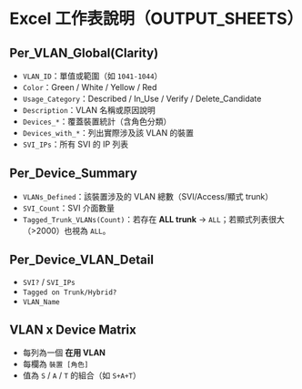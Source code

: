 # Excel 工作表說明（OUTPUT_SHEETS）

## Per_VLAN_Global(Clarity)
- `VLAN_ID`：單值或範圍（如 `1041-1044`）
- `Color`：Green / White / Yellow / Red
- `Usage_Category`：Described / In_Use / Verify / Delete_Candidate
- `Description`：VLAN 名稱或原因說明
- `Devices_*`：覆蓋裝置統計（含角色分類）
- `Devices_with_*`：列出實際涉及該 VLAN 的裝置
- `SVI_IPs`：所有 SVI 的 IP 列表

## Per_Device_Summary
- `VLANs_Defined`：該裝置涉及的 VLAN 總數（SVI/Access/顯式 trunk）
- `SVI_Count`：SVI 介面數量
- `Tagged_Trunk_VLANs(Count)`：若存在 **ALL trunk** → `ALL`；若顯式列表很大（>2000）也視為 `ALL`。

## Per_Device_VLAN_Detail
- `SVI?` / `SVI_IPs`
- `Tagged on Trunk/Hybrid?`
- `VLAN_Name`

## VLAN x Device Matrix
- 每列為一個 **在用 VLAN**
- 每欄為 `裝置 [角色]`
- 值為 `S` / `A` / `T` 的組合（如 `S+A+T`）
